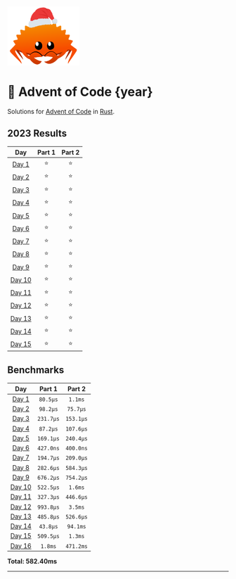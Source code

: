 <img src="./.assets/christmas_ferris.png" width="164">

# 🎄 Advent of Code {year}

Solutions for [Advent of Code](https://adventofcode.com/) in [Rust](https://www.rust-lang.org/).

<!--- advent_readme_stars table --->
## 2023 Results

| Day | Part 1 | Part 2 |
| :---: | :---: | :---: |
| [Day 1](https://adventofcode.com/2023/day/1) | ⭐ | ⭐ |
| [Day 2](https://adventofcode.com/2023/day/2) | ⭐ | ⭐ |
| [Day 3](https://adventofcode.com/2023/day/3) | ⭐ | ⭐ |
| [Day 4](https://adventofcode.com/2023/day/4) | ⭐ | ⭐ |
| [Day 5](https://adventofcode.com/2023/day/5) | ⭐ | ⭐ |
| [Day 6](https://adventofcode.com/2023/day/6) | ⭐ | ⭐ |
| [Day 7](https://adventofcode.com/2023/day/7) | ⭐ | ⭐ |
| [Day 8](https://adventofcode.com/2023/day/8) | ⭐ | ⭐ |
| [Day 9](https://adventofcode.com/2023/day/9) | ⭐ | ⭐ |
| [Day 10](https://adventofcode.com/2023/day/10) | ⭐ | ⭐ |
| [Day 11](https://adventofcode.com/2023/day/11) | ⭐ | ⭐ |
| [Day 12](https://adventofcode.com/2023/day/12) | ⭐ | ⭐ |
| [Day 13](https://adventofcode.com/2023/day/13) | ⭐ | ⭐ |
| [Day 14](https://adventofcode.com/2023/day/14) | ⭐ | ⭐ |
| [Day 15](https://adventofcode.com/2023/day/15) | ⭐ | ⭐ |
<!--- advent_readme_stars table --->

<!--- benchmarking table --->
## Benchmarks

| Day | Part 1 | Part 2 |
| :---: | :---: | :---:  |
| [Day 1](./src/bin/01.rs) | `80.5µs` | `1.1ms` |
| [Day 2](./src/bin/02.rs) | `98.2µs` | `75.7µs` |
| [Day 3](./src/bin/03.rs) | `231.7µs` | `153.1µs` |
| [Day 4](./src/bin/04.rs) | `87.2µs` | `107.6µs` |
| [Day 5](./src/bin/05.rs) | `169.1µs` | `240.4µs` |
| [Day 6](./src/bin/06.rs) | `427.0ns` | `400.0ns` |
| [Day 7](./src/bin/07.rs) | `194.7µs` | `209.0µs` |
| [Day 8](./src/bin/08.rs) | `282.6µs` | `584.3µs` |
| [Day 9](./src/bin/09.rs) | `676.2µs` | `754.2µs` |
| [Day 10](./src/bin/10.rs) | `522.5µs` | `1.6ms` |
| [Day 11](./src/bin/11.rs) | `327.3µs` | `446.6µs` |
| [Day 12](./src/bin/12.rs) | `993.8µs` | `3.5ms` |
| [Day 13](./src/bin/13.rs) | `485.8µs` | `526.6µs` |
| [Day 14](./src/bin/14.rs) | `43.8µs` | `94.1ms` |
| [Day 15](./src/bin/15.rs) | `509.5µs` | `1.3ms` |
| [Day 16](./src/bin/16.rs) | `1.8ms` | `471.2ms` |

**Total: 582.40ms**
<!--- benchmarking table --->

---
